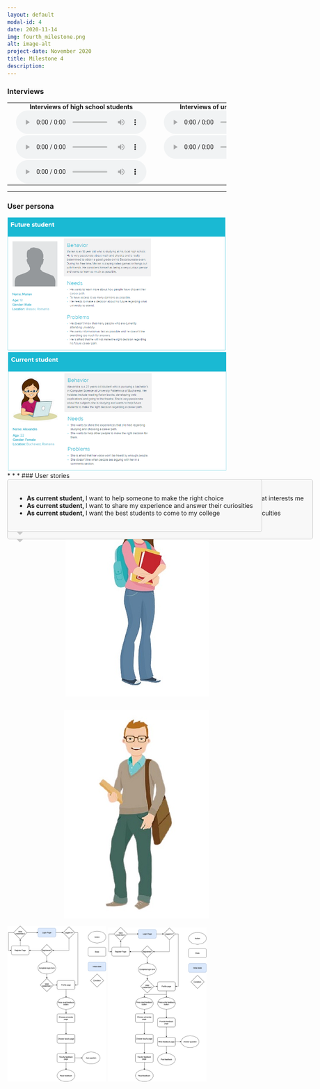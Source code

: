 ```yaml
---
layout: default
modal-id: 4
date: 2020-11-14
img: fourth_milestone.png
alt: image-alt
project-date: November 2020
title: Milestone 4
description:  
---
```

### Interviews

<table class="w3-table">
  <tbody>
    <tr>
        <th style="padding:0 20px 0 20px;">Interviews of high school students</th>
        <th style="padding:0 20px 0 20px;">Interviews of university students</th>
    </tr>
    <tr>
        <td style="padding:0 20px 0 20px;">
            <audio controls="">
                <source src="img/Highschool student-recording1.m4a" type="audio/mpeg">
                Your browser does not support the audio tag.
            </audio>
        </td>
        <td style="padding:0 20px 0 20px;">
            <audio controls="">
                <source src="img/University student-recording1.m4a" type="audio/mpeg">
                Your browser does not support the audio tag.
            </audio>
        </td>
    </tr>
    <tr>
        <td style="padding:0 20px 0 20px;">
            <audio controls="">
                <source src="img/Highschool student-recording2.m4a" type="audio/mpeg">
                Your browser does not support the audio tag.
            </audio>
        </td>
        <td style="padding:0 20px 0 20px;">
             <audio controls="">
                <source src="img/student.mp3" type="audio/mpeg">
                Your browser does not support the audio tag.
            </audio>
        </td>
    </tr>
    <tr>
        <td style="padding:0 20px 0 20px;">
            <audio controls="">
                <source src="img/Highschool student-recording3.m4a" type="audio/mpeg">
                Your browser does not support the audio tag.
            </audio>
        </td>
        <td style="padding:0 20px 0 20px;"></td>
    </tr>
    </tbody>
</table>

* * *
### User persona
<img width="870px" src="img/user_persona_1.PNG" style="align: left; padding:0 -20px 0 -20px;">
<img width="870px" src="img/user_persona_2.PNG" style="align: left; padding:0 -20px 0 -20px;">
* * *
### User stories

<div class="row">
    <div class="col-md-4" style="padding-left: 0px; padding-right: 0px;">
        <figure style="float: right;">
            <img src="img/university-student.jpg">
        </figure>
    </div>
    <div class="col-md-8" style="padding-right: 0px; padding-left: 0px;">
       <div style="background-color: #f8f8f8; border: 1px solid #c8c8c8; border-radius: 5px; padding: 20px;position: absolute; text-align: left;">
            <div style="border-style: solid; position: absolute; border-color: #c8c8c8 transparent transparent transparent;border-width: 8px 8px 0px 8px; bottom: -8px;"></div>
            <ul>
                <li>
                    <span style="font-weight:bold;">As future student, </span> 
                    <span>I want to see what current students think about the faculties that interests me</span> 
                </li>
                <li>
                    <span style="font-weight:bold;">As future student, </span> 
                    <span>I want to be able to ask current students questions</span> 
                </li>
                <li>
                    <span style="font-weight:bold;">As future student, </span> 
                    <span>I want to receive authorized answers from students of those faculties</span> 
                </li>
                <li>
                    <span style="font-weight:bold;">As future student, </span> 
                    <span>I want to be up to date with the new answers to the questions</span> 
                </li>
            </ul>
        </div>
    </div>
</div>

<div class="row">
    <div class="col-md-4" style="padding-left: 0px; padding-right: 0px;">
        <figure class="figure" style="float: right;">
            <img src="img/high-school-student.jpg">
        </figure>
    </div>
    <div class="col-md-8" style="padding-right: 0px; padding-left: 0px;">
        <div style="background-color: #f8f8f8; border: 1px solid #c8c8c8; border-radius: 5px; padding: 20px;position: absolute; text-align: left;">
            <div style="border-style: solid; position: absolute; border-color: #c8c8c8 transparent transparent transparent;border-width: 8px 8px 0px 8px; bottom: -8px;"></div>
            <ul>
                <li>
                    <span style="font-weight:bold;">As current student, </span>
                    <span>I want to help someone to make the right choice</span> 
                </li>
                    <li>
                    <span style="font-weight:bold;">As current student, </span>
                    <span>I want to share my experience and answer their curiosities</span> 
                </li>
                    <li>
                    <span style="font-weight:bold;">As current student, </span>
                    <span>I want the best students to come to my college</span> 
                </li>
            </ul>
        </div>
    </div>
</div>

* * *
### Use cases
* * *
### User flows
<div width="1200px;">
    <img src="img/UserFlow-FutureStudent.png" style="align: left; padding:0 -20px 0 -20px;" width="45%">
    <img src="img/UserFlow-Student.png" style="align: left; padding:0 -20px 0 -20px;" width="45%">
</div>

